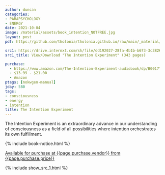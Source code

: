 ```yaml
---
author: duncan
categories:
- PARAPSYCHOLOGY
- ENERGY
date: 2021-10-04
image: /material/assets/book_intention_NOTFREE.jpg
layout: post
pdf: https://github.com/tholonia/tholonia.github.io/raw/main/_material/assets/book_intention_NOTFREE.zip

src1: https://drive.internxt.com/sh/file/dd192027-28fa-4b1b-b673-3c3826e93fef/1d8df4f1e8b63aedbd27a80e1c473d8d740036c0bec26c65ed3d993d5512833f
src1_title: View/Download "The Intention Experiment" (343 pages)

purchase: 
  - https://www.amazon.com/The-Intention-Experiment-audiobook/dp/B0017TZJJA
  - $13.99 - $21.00
  - Amazon
ptags: [nokwgen-manual]
jday: 580
tags:
- consciousness
- energy
- intention
title: The Intention Experiment
---
```


The Intention Experiment is an extraordinary advance in our understanding of consciousness as a field of all possibilities where intention orchestrates its own fulfillment.

 <!--more-->

{% include book-notice.html %}

<a href="{{page.purchase.link}}">Available for purchase at {{page.purchase.vendor}} from {{page.purchase.price}}</a> 

{% include show_src_1.html %}